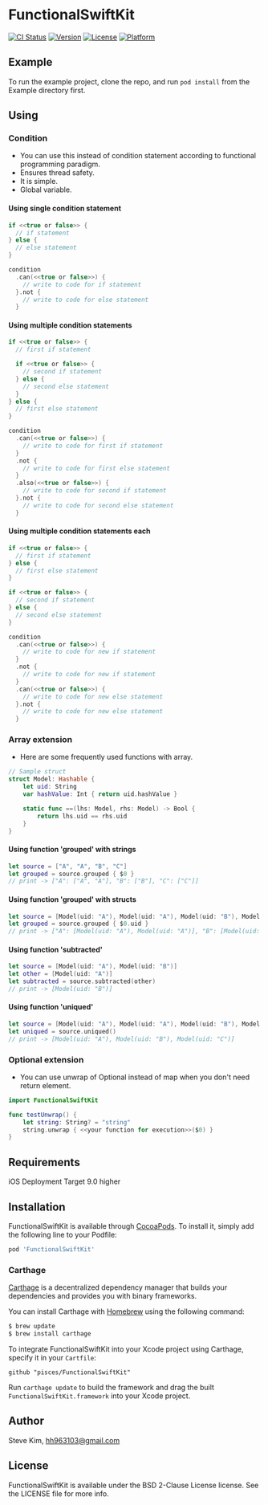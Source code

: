 # FunctionalSwiftKit

[![CI Status](https://img.shields.io/travis/pisces/FunctionalSwiftKit.svg?style=flat)](https://travis-ci.org/pisces/FunctionalSwiftKit)
[![Version](https://img.shields.io/cocoapods/v/FunctionalSwiftKit.svg?style=flat)](https://cocoapods.org/pods/FunctionalSwiftKit)
[![License](https://img.shields.io/cocoapods/l/FunctionalSwiftKit.svg?style=flat)](https://cocoapods.org/pods/FunctionalSwiftKit)
[![Platform](https://img.shields.io/cocoapods/p/FunctionalSwiftKit.svg?style=flat)](https://cocoapods.org/pods/FunctionalSwiftKit)

## Example

To run the example project, clone the repo, and run `pod install` from the Example directory first.

## Using

### Condition
 * You can use this instead of condition statement according to functional programming paradigm.
 * Ensures thread safety.
 * It is simple.
 * Global variable.

#### Using single condition statement
```swift
if <<true or false>> {
  // if statement
} else {
  // else statement
}
```
```swift
condition
  .can(<<true or false>>) {  
    // write to code for if statement
  }.not {
    // write to code for else statement
  }
```

#### Using multiple condition statements
```swift
if <<true or false>> {
  // first if statement

  if <<true or false>> {
    // second if statement
  } else {
    // second else statement
  }
} else {
  // first else statement
}
```
```swift
condition
  .can(<<true or false>>) {  
    // write to code for first if statement
  }
  .not {
    // write to code for first else statement
  }
  .also(<<true or false>>) {
    // write to code for second if statement
  }.not {
    // write to code for second else statement
  }
```

#### Using multiple condition statements each
```swift
if <<true or false>> {
  // first if statement
} else {
  // first else statement
}

if <<true or false>> {
  // second if statement
} else {
  // second else statement
}
```
```swift
condition
  .can(<<true or false>>) {  
    // write to code for new if statement
  }
  .not {
    // write to code for new if statement
  }
  .can(<<true or false>>) {
    // write to code for new else statement
  }.not {
    // write to code for new else statement
  }
```

### Array extension
 * Here are some frequently used functions with array.

```swift
// Sample struct
struct Model: Hashable {
    let uid: String
    var hashValue: Int { return uid.hashValue }

    static func ==(lhs: Model, rhs: Model) -> Bool {
        return lhs.uid == rhs.uid
    }
}
```

#### Using function 'grouped' with strings
```swift
let source = ["A", "A", "B", "C"]
let grouped = source.grouped { $0 }
// print -> ["A": ["A", "A"], "B": ["B"], "C": ["C"]]
```

#### Using function 'grouped' with structs
```swift
let source = [Model(uid: "A"), Model(uid: "A"), Model(uid: "B"), Model(uid: "C")]
let grouped = source.grouped { $0.uid }
// print -> ["A": [Model(uid: "A"), Model(uid: "A")], "B": [Model(uid: "B")], "C": [Model(uid: "C")]]
```

#### Using function 'subtracted'
```swift
let source = [Model(uid: "A"), Model(uid: "B")]
let other = [Model(uid: "A")]
let subtracted = source.subtracted(other)
// print -> [Model(uid: "B")]
```

#### Using function 'uniqued'
```swift
let source = [Model(uid: "A"), Model(uid: "A"), Model(uid: "B"), Model(uid: "B")]
let uniqued = source.uniqued()
// print -> [Model(uid: "A"), Model(uid: "B"), Model(uid: "C")]
```

### Optional extension
 * You can use unwrap of Optional instead of map when you don't need return element.

```swift
import FunctionalSwiftKit

func testUnwrap() {
    let string: String? = "string"
    string.unwrap { <<your function for execution>>($0) }
}
```

## Requirements
iOS Deployment Target 9.0 higher

## Installation

FunctionalSwiftKit is available through [CocoaPods](https://cocoapods.org). To install
it, simply add the following line to your Podfile:

```ruby
pod 'FunctionalSwiftKit'
```

### Carthage

[Carthage](https://github.com/Carthage/Carthage) is a decentralized dependency manager that builds your dependencies and provides you with binary frameworks.

You can install Carthage with [Homebrew](http://brew.sh/) using the following command:

```bash
$ brew update
$ brew install carthage
```

To integrate FunctionalSwiftKit into your Xcode project using Carthage, specify it in your `Cartfile`:

```ogdl
github "pisces/FunctionalSwiftKit"
```

Run `carthage update` to build the framework and drag the built `FunctionalSwiftKit.framework` into your Xcode project.

## Author

Steve Kim, hh963103@gmail.com

## License

FunctionalSwiftKit is available under the BSD 2-Clause License license. See the LICENSE file for more info.
